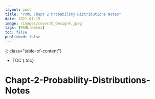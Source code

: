 ```yaml
---
layout: post
title: "PRML Chapt 2 Probability Distributions Notes"
date: 2021-01-15
image: /images/cover/C_Design4.jpeg   
tags: [PRML-Notes]
toc: false
published: false
---
```

{: class="table-of-content"}
* TOC
{:toc}

# Chapt-2-Probability-Distributions-Notes

